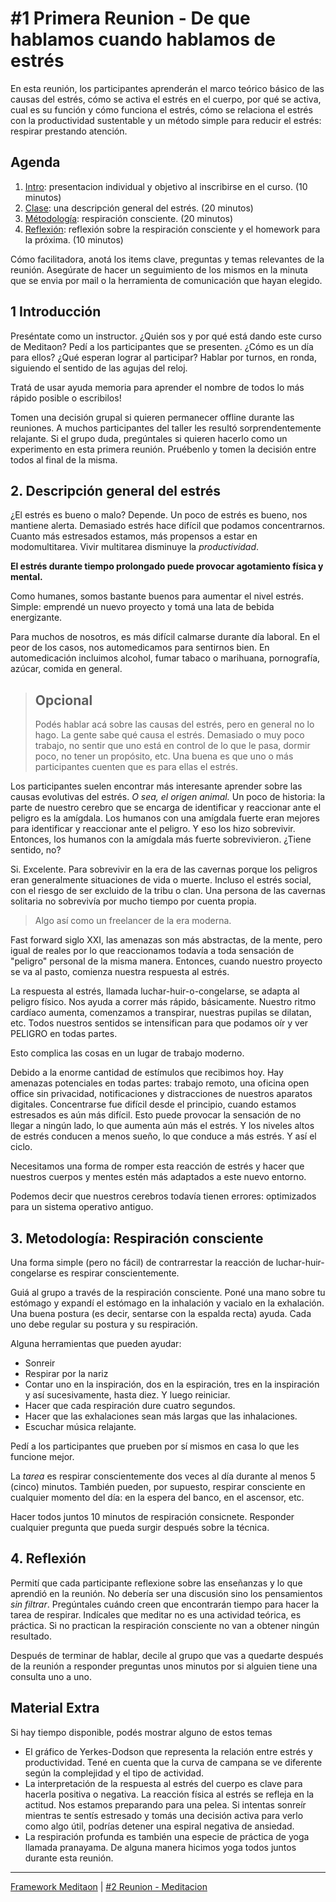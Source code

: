 # #1 Primera Reunion - De que hablamos cuando hablamos de estrés

En esta reunión, los participantes aprenderán el marco teórico básico de las causas del estrés, cómo se activa el estrés en el cuerpo, por qué se activa, cual es su función y cómo funciona el estrés, cómo se relaciona el estrés con la productividad sustentable y un método simple para reducir el estrés: respirar prestando atención.

## Agenda
1. [Intro](#_1-introducción): presentacion individual y objetivo al inscribirse en el curso. (10 minutos)
2. [Clase](#_2-descripción-general-del-estrés): una descripción general del estrés. (20 minutos)
3. [Métodología](#_3-metodología-respiración-consciente): respiración consciente. (20 minutos)
4. [Reflexión](#_4-reflexión): reflexión sobre la respiración consciente y el homework para la próxima. (10 minutos)

Cómo facilitadora, anotá los items clave, preguntas y temas relevantes de la reunión. Asegúrate de hacer un seguimiento de los mismos en la minuta que se envia por mail o la herramienta de comunicación que hayan elegido.

## 1 Introducción
Preséntate como un instructor. ¿Quién sos y por qué está dando este curso de Meditaon?
Pedí a los participantes que se presenten. ¿Cómo es un día para ellos? ¿Qué esperan lograr al participar? Hablar por turnos, en ronda, siguiendo el sentido de las agujas del reloj.

Tratá de usar ayuda memoria para aprender el nombre de todos lo más rápido posible o escribilos!

Tomen una decisión grupal si quieren permanecer offline durante las reuniones. A muchos participantes del taller les resultó sorprendentemente relajante. Si el grupo duda, pregúntales si quieren hacerlo como un experimento en esta primera reunión. 
Pruébenlo y tomen la decisión entre todos al final de la misma.

## 2. Descripción general del estrés
¿El estrés es bueno o malo? Depende. Un poco de estrés es bueno, nos mantiene alerta. Demasiado estrés hace difícil que podamos concentrarnos. Cuanto más estresados ​​estamos, más propensos a estar en modomultitarea. Vivir multitarea disminuye la *productividad*. 

**El estrés durante tiempo prolongado puede provocar agotamiento física y mental.**

Como humanes, somos bastante buenos para aumentar el nivel estrés. Simple: emprendé un nuevo proyecto y tomá una lata de bebida energizante.

Para muchos de nosotros, es más difícil calmarse durante día laboral. En el peor de los casos, nos automedicamos para  sentirnos bien. En automedicación incluimos alcohol, fumar tabaco o marihuana, pornografía, azúcar, comida en general.

> ## Opcional
> Podés hablar acá sobre las causas del estrés, pero en general no lo hago. La gente sabe qué causa el estrés. Demasiado o muy poco trabajo, no sentir que uno está en control de lo que le pasa, dormir poco, no tener un propósito, etc. Una buena es que uno o más participantes cuenten que es para ellas el estrés.

Los participantes suelen encontrar más interesante aprender sobre las causas evolutivas del estrés. *O sea, el origen animal.* 
Un poco de historia: la parte de nuestro cerebro que se encarga de identificar y reaccionar ante el peligro es la amígdala. Los humanos con una amígdala fuerte eran mejores para identificar y reaccionar ante el peligro. Y eso los hizo sobrevivir. Entonces, los humanos con la amígdala más fuerte sobrevivieron. ¿Tiene sentido, no?

Si. Excelente. Para sobrevivir en la era de las cavernas porque los peligros eran generalmente situaciones de vida o muerte. Incluso el estrés social, con el riesgo de ser excluido de la tribu o clan. Una persona de las cavernas solitaria no sobrevivía por mucho tiempo por cuenta propia.

> Algo así como un freelancer de la era moderna.

Fast forward siglo XXI, las amenazas son más abstractas, de la mente, pero igual de reales por lo que reaccionamos todavía a toda sensación de "peligro" personal de la misma manera. Entonces, cuando nuestro proyecto se va al pasto, comienza nuestra respuesta al estrés.

La respuesta al estrés, llamada luchar-huir-o-congelarse, se adapta al peligro físico. Nos ayuda a correr más rápido, básicamente. Nuestro ritmo cardíaco aumenta, comenzamos a transpirar, nuestras pupilas se dilatan, etc. Todos nuestros sentidos se intensifican para que podamos oír y ver PELIGRO en todas partes.

Esto complica las cosas en un lugar de trabajo moderno.

Debido a la enorme cantidad de estímulos que recibimos hoy. Hay amenazas potenciales en todas partes: trabajo remoto, una oficina open office sin privacidad, notificaciones y distracciones de nuestros aparatos digitales. Concentrarse fue difícil desde el principio, cuando estamos estresados es aún más difícil. Esto puede provocar la sensación de no llegar a ningún lado, lo que aumenta aún más el estrés. Y los niveles altos de estrés conducen a menos sueño, lo que conduce a más estrés. Y así el ciclo.

Necesitamos una forma de romper esta reacción de estrés y hacer que nuestros cuerpos y mentes estén más adaptados a este nuevo entorno.

Podemos decir que nuestros cerebros todavía tienen errores: optimizados para un sistema operativo antiguo.

## 3. Metodología: Respiración consciente
Una forma simple (pero no fácil) de contrarrestar la reacción de luchar-huir-congelarse es respirar conscientemente.

Guiá al grupo a través de la respiración consciente. Poné una mano sobre tu estómago y expandí el estómago en la inhalación y vacialo en la exhalación. Una buena postura (es decir, sentarse con la espalda recta) ayuda. Cada uno debe regular su postura y su respiración.

Alguna herramientas que pueden ayudar:
- Sonreir
- Respirar por la nariz
- Contar uno en la inspiración, dos en la espiración, tres en la inspiración y así sucesivamente, hasta diez. Y luego reiniciar.
- Hacer que cada respiración dure cuatro segundos.
- Hacer que las exhalaciones sean más largas que las inhalaciones.
- Escuchar música relajante.

Pedí a los participantes que prueben por sí mismos en casa lo que les funcione mejor.

La *tarea* es respirar conscientemente dos veces al día durante al menos 5 (cinco) minutos. También pueden, por supuesto, respirar consciente en cualquier momento del día: en la espera del banco, en el ascensor, etc.

Hacer todos juntos 10 minutos de respiración consicnete. Responder cualquier pregunta que pueda surgir después sobre la técnica.

## 4. Reflexión
Permití que cada participante reflexione sobre las enseñanzas y lo que aprendió en la reunión. No debería ser una discusión sino los pensamientos *sin filtrar*. Pregúntales cuándo creen que encontrarán tiempo para hacer la tarea de respirar. 
Indícales que meditar no es una actividad teórica, es práctica. Si no practican la respiración consciente no van a obtener ningún resultado.

Después de terminar de hablar, decile al grupo que vas a quedarte después de la reunión a responder preguntas unos minutos por si alguien tiene una consulta uno a uno.

## Material Extra
Si hay tiempo disponible, podés mostrar alguno de estos temas
- El gráfico de Yerkes-Dodson que representa la relación entre estrés y productividad. Tené en cuenta que la curva de campana se ve diferente según la complejidad y el tipo de actividad.
- La interpretación de la respuesta al estrés del cuerpo es clave para hacerla positiva o negativa. La reacción física al estrés se refleja en la actitud. Nos estamos preparando para una pelea. Si intentas sonreír mientras te sentís estresado y tomás una decisión activa para verlo como algo útil, podrías detener una espiral negativa de ansiedad.
- La respiración profunda es también una especie de práctica de yoga llamada pranayama. De alguna manera hicimos yoga todos juntos durante esta reunión.

*** 

[Framework Meditaon](/#framework) | [#2 Reunion - Meditacion](/templates/reunion-02-meditacion.md)